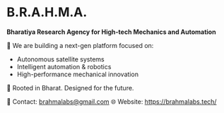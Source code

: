 # B.R.A.H.M.A.
**Bharatiya Research Agency for High-tech Mechanics and Automation**

🚀 We are building a next-gen platform focused on:
- Autonomous satellite systems
- Intelligent automation & robotics
- High-performance mechanical innovation

📍 Rooted in Bharat. Designed for the future.

🔗 Contact: brahmalabs@gmail.com
🌐 Website: https://brahmalabs.tech/

